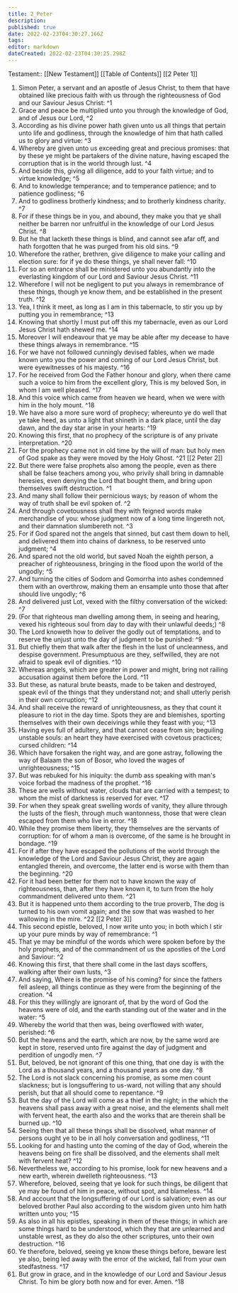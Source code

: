 ```yaml
---
title: 2_Peter
description: 
published: true
date: 2022-02-23T04:30:27.166Z
tags: 
editor: markdown
dateCreated: 2022-02-23T04:30:25.298Z
---
```


 Testament:: [[New Testament]]
 [[Table of Contents]]
 [[2 Peter 1]]
 1. Simon Peter, a servant and an apostle of Jesus Christ, to them that have obtained like precious faith with us through the righteousness of God and our Saviour Jesus Christ: ^1
 2. Grace and peace be multiplied unto you through the knowledge of God, and of Jesus our Lord, ^2
 3. According as his divine power hath given unto us all things that pertain unto life and godliness, through the knowledge of him that hath called us to glory and virtue: ^3
 4. Whereby are given unto us exceeding great and precious promises: that by these ye might be partakers of the divine nature, having escaped the corruption that is in the world through lust. ^4
 5. And beside this, giving all diligence, add to your faith virtue; and to virtue knowledge; ^5
 6. And to knowledge temperance; and to temperance patience; and to patience godliness; ^6
 7. And to godliness brotherly kindness; and to brotherly kindness charity. ^7
 8. For if these things be in you, and abound, they make you that ye shall neither be barren nor unfruitful in the knowledge of our Lord Jesus Christ. ^8
 9. But he that lacketh these things is blind, and cannot see afar off, and hath forgotten that he was purged from his old sins. ^9
 10. Wherefore the rather, brethren, give diligence to make your calling and election sure: for if ye do these things, ye shall never fall: ^10
 11. For so an entrance shall be ministered unto you abundantly into the everlasting kingdom of our Lord and Saviour Jesus Christ. ^11
 12. Wherefore I will not be negligent to put you always in remembrance of these things, though ye know them, and be established in the present truth. ^12
 13. Yea, I think it meet, as long as I am in this tabernacle, to stir you up by putting you in remembrance; ^13
 14. Knowing that shortly I must put off this my tabernacle, even as our Lord Jesus Christ hath shewed me. ^14
 15. Moreover I will endeavour that ye may be able after my decease to have these things always in remembrance. ^15
 16. For we have not followed cunningly devised fables, when we made known unto you the power and coming of our Lord Jesus Christ, but were eyewitnesses of his majesty. ^16
 17. For he received from God the Father honour and glory, when there came such a voice to him from the excellent glory, This is my beloved Son, in whom I am well pleased. ^17
 18. And this voice which came from heaven we heard, when we were with him in the holy mount. ^18
 19. We have also a more sure word of prophecy; whereunto ye do well that ye take heed, as unto a light that shineth in a dark place, until the day dawn, and the day star arise in your hearts: ^19
 20. Knowing this first, that no prophecy of the scripture is of any private interpretation. ^20
 21. For the prophecy came not in old time by the will of man: but holy men of God spake as they were moved by the Holy Ghost. ^21
 [[2 Peter 2]]
 1. But there were false prophets also among the people, even as there shall be false teachers among you, who privily shall bring in damnable heresies, even denying the Lord that bought them, and bring upon themselves swift destruction. ^1
 2. And many shall follow their pernicious ways; by reason of whom the way of truth shall be evil spoken of. ^2
 3. And through covetousness shall they with feigned words make merchandise of you: whose judgment now of a long time lingereth not, and their damnation slumbereth not. ^3
 4. For if God spared not the angels that sinned, but cast them down to hell, and delivered them into chains of darkness, to be reserved unto judgment; ^4
 5. And spared not the old world, but saved Noah the eighth person, a preacher of righteousness, bringing in the flood upon the world of the ungodly; ^5
 6. And turning the cities of Sodom and Gomorrha into ashes condemned them with an overthrow, making them an ensample unto those that after should live ungodly; ^6
 7. And delivered just Lot, vexed with the filthy conversation of the wicked: ^7
 8. (For that righteous man dwelling among them, in seeing and hearing, vexed his righteous soul from day to day with their unlawful deeds;) ^8
 9. The Lord knoweth how to deliver the godly out of temptations, and to reserve the unjust unto the day of judgment to be punished: ^9
 10. But chiefly them that walk after the flesh in the lust of uncleanness, and despise government. Presumptuous are they, selfwilled, they are not afraid to speak evil of dignities. ^10
 11. Whereas angels, which are greater in power and might, bring not railing accusation against them before the Lord. ^11
 12. But these, as natural brute beasts, made to be taken and destroyed, speak evil of the things that they understand not; and shall utterly perish in their own corruption; ^12
 13. And shall receive the reward of unrighteousness, as they that count it pleasure to riot in the day time. Spots they are and blemishes, sporting themselves with their own deceivings while they feast with you; ^13
 14. Having eyes full of adultery, and that cannot cease from sin; beguiling unstable souls: an heart they have exercised with covetous practices; cursed children: ^14
 15. Which have forsaken the right way, and are gone astray, following the way of Balaam the son of Bosor, who loved the wages of unrighteousness; ^15
 16. But was rebuked for his iniquity: the dumb ass speaking with man's voice forbad the madness of the prophet. ^16
 17. These are wells without water, clouds that are carried with a tempest; to whom the mist of darkness is reserved for ever. ^17
 18. For when they speak great swelling words of vanity, they allure through the lusts of the flesh, through much wantonness, those that were clean escaped from them who live in error. ^18
 19. While they promise them liberty, they themselves are the servants of corruption: for of whom a man is overcome, of the same is he brought in bondage. ^19
 20. For if after they have escaped the pollutions of the world through the knowledge of the Lord and Saviour Jesus Christ, they are again entangled therein, and overcome, the latter end is worse with them than the beginning. ^20
 21. For it had been better for them not to have known the way of righteousness, than, after they have known it, to turn from the holy commandment delivered unto them. ^21
 22. But it is happened unto them according to the true proverb, The dog is turned to his own vomit again; and the sow that was washed to her wallowing in the mire. ^22
 [[2 Peter 3]]
 1. This second epistle, beloved, I now write unto you; in both which I stir up your pure minds by way of remembrance: ^1
 2. That ye may be mindful of the words which were spoken before by the holy prophets, and of the commandment of us the apostles of the Lord and Saviour: ^2
 3. Knowing this first, that there shall come in the last days scoffers, walking after their own lusts, ^3
 4. And saying, Where is the promise of his coming? for since the fathers fell asleep, all things continue as they were from the beginning of the creation. ^4
 5. For this they willingly are ignorant of, that by the word of God the heavens were of old, and the earth standing out of the water and in the water: ^5
 6. Whereby the world that then was, being overflowed with water, perished: ^6
 7. But the heavens and the earth, which are now, by the same word are kept in store, reserved unto fire against the day of judgment and perdition of ungodly men. ^7
 8. But, beloved, be not ignorant of this one thing, that one day is with the Lord as a thousand years, and a thousand years as one day. ^8
 9. The Lord is not slack concerning his promise, as some men count slackness; but is longsuffering to us-ward, not willing that any should perish, but that all should come to repentance. ^9
 10. But the day of the Lord will come as a thief in the night; in the which the heavens shall pass away with a great noise, and the elements shall melt with fervent heat, the earth also and the works that are therein shall be burned up. ^10
 11. Seeing then that all these things shall be dissolved, what manner of persons ought ye to be in all holy conversation and godliness, ^11
 12. Looking for and hasting unto the coming of the day of God, wherein the heavens being on fire shall be dissolved, and the elements shall melt with fervent heat? ^12
 13. Nevertheless we, according to his promise, look for new heavens and a new earth, wherein dwelleth righteousness. ^13
 14. Wherefore, beloved, seeing that ye look for such things, be diligent that ye may be found of him in peace, without spot, and blameless. ^14
 15. And account that the longsuffering of our Lord is salvation; even as our beloved brother Paul also according to the wisdom given unto him hath written unto you; ^15
 16. As also in all his epistles, speaking in them of these things; in which are some things hard to be understood, which they that are unlearned and unstable wrest, as they do also the other scriptures, unto their own destruction. ^16
 17. Ye therefore, beloved, seeing ye know these things before, beware lest ye also, being led away with the error of the wicked, fall from your own stedfastness. ^17
 18. But grow in grace, and in the knowledge of our Lord and Saviour Jesus Christ. To him be glory both now and for ever. Amen. ^18
